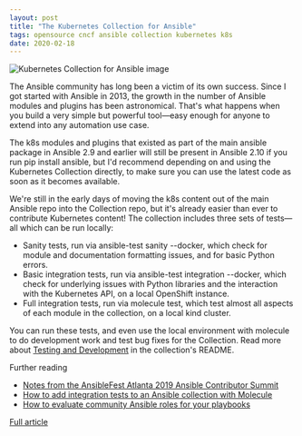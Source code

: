 ```yaml
---
layout: post
title: "The Kubernetes Collection for Ansible"
tags: opensource cncf ansible collection kubernetes k8s
date: 2020-02-18
---
```


![Kubernetes Collection for Ansible image](https://www.jeffgeerling.com/sites/jeffgeerling.com/files/images/opera-bull-ansible.jpeg)

The Ansible community has long been a victim of its own success. Since I got started with Ansible 
in 2013, the growth in the number of Ansible modules and plugins has been astronomical. That's what 
happens when you build a very simple but powerful tool—easy enough for anyone to extend into any 
automation use case.

The k8s modules and plugins that existed as part of the main ansible package in Ansible 2.9 and 
earlier will still be present in Ansible 2.10 if you run pip install ansible, but I'd recommend 
depending on and using the Kubernetes Collection directly, to make sure you can use the latest 
code as soon as it becomes available.

We're still in the early days of moving the k8s content out of the main Ansible repo into the 
Collection repo, but it's already easier than ever to contribute Kubernetes content! The collection 
includes three sets of tests—all which can be run locally:

- Sanity tests, run via ansible-test sanity --docker, which check for module and documentation 
formatting issues, and for basic Python errors.
- Basic integration tests, run via ansible-test integration --docker, which check for underlying 
issues with Python libraries and the interaction with the Kubernetes API, on a local OpenShift instance.
- Full integration tests, run via molecule test, which test almost all aspects of each module in the 
collection, on a local kind cluster.

You can run these tests, and even use the local environment with molecule to do development work and 
test bug fixes for the Collection. Read more about 
[Testing and Development](https://github.com/ansible-collections/kubernetes#testing-and-development) 
in the collection's README.

Further reading
- [Notes from the AnsibleFest Atlanta 2019 Ansible Contributor Summit](https://www.jeffgeerling.com/blog/2019/notes-ansiblefest-atlanta-2019-ansible-contributor-summit)
- [How to add integration tests to an Ansible collection with Molecule](https://www.jeffgeerling.com/blog/2019/how-add-integration-tests-ansible-collection-molecule)
- [How to evaluate community Ansible roles for your playbooks](https://www.jeffgeerling.com/blog/2019/how-evaluate-community-ansible-roles-your-playbooks)

[Full article](https://www.jeffgeerling.com/blog/2020/kubernetes-collection-ansible)
